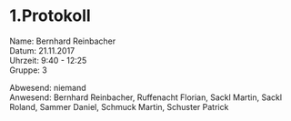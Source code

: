 # 1.Protokoll  
  
  Name:  Bernhard Reinbacher  
  Datum: 21.11.2017  
  Uhrzeit: 9:40 - 12:25  
  Gruppe: 3  
    
  Abwesend: niemand  
  Anwesend: Bernhard Reinbacher, Ruffenacht Florian, Sackl Martin, Sackl Roland, Sammer Daniel, Schmuck Martin, Schuster Patrick  
    
    
